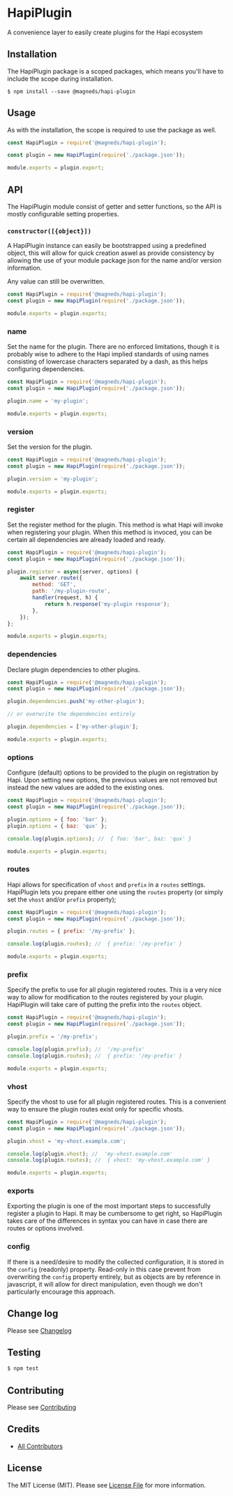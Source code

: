 # HapiPlugin

A convenience layer to easily create plugins for the Hapi ecosystem

## Installation

The HapiPlugin package is a scoped packages, which means you'll have to include the scope during installation.

```
$ npm install --save @magneds/hapi-plugin
```

## Usage

As with the installation, the scope is required to use the package as well.

```js
const HapiPlugin = require('@magneds/hapi-plugin');

const plugin = new HapiPlugin(require('./package.json'));

module.exports = plugin.export;
```

## API

The HapiPlugin module consist of getter and setter functions, so the API is mostly configurable setting properties.

### `constructor([{object}])`

A HapiPlugin instance can easily be bootstrapped using a predefined object, this will allow for quick creation aswel as provide consistency by allowing the use of your module package json for the name and/or version information.

Any value can still be overwritten.

```js
const HapiPlugin = require('@magneds/hapi-plugin');
const plugin = new HapiPlugin(require('./package.json'));

module.exports = plugin.exports;
```

### name

Set the name for the plugin. There are no enforced limitations, though it is probably wise to adhere to the Hapi implied standards of using names consisting of lowercase characters separated by a dash, as this helps configuring dependencies.

```js
const HapiPlugin = require('@magneds/hapi-plugin');
const plugin = new HapiPlugin(require('./package.json'));

plugin.name = 'my-plugin';

module.exports = plugin.exports;
```

### version

Set the version for the plugin.

```js
const HapiPlugin = require('@magneds/hapi-plugin');
const plugin = new HapiPlugin(require('./package.json'));

plugin.version = 'my-plugin';

module.exports = plugin.exports;
```

### register

Set the register method for the plugin. This method is what Hapi will invoke when registering your plugin. When this method is invoced, you can be certain all dependencies are already loaded and ready.

```js
const HapiPlugin = require('@magneds/hapi-plugin');
const plugin = new HapiPlugin(require('./package.json'));

plugin.register = async(server, options) {
	await server.route({
		method: 'GET',
		path: '/my-plugin-route',
		handler(request, h) {
			return h.response('my-plugin response');
		},
	});
};

module.exports = plugin.exports;
```

### dependencies

Declare plugin dependencies to other plugins.

```js
const HapiPlugin = require('@magneds/hapi-plugin');
const plugin = new HapiPlugin(require('./package.json'));

plugin.dependencies.push('my-other-plugin');

// or overwrite the dependencies entirely

plugin.dependencies = ['my-other-plugin'];

module.exports = plugin.exports;
```

### options

Configure (default) options to be provided to the plugin on registration by Hapi. Upon setting new options, the previous values are not removed but instead the new values are added to the existing ones.

```js
const HapiPlugin = require('@magneds/hapi-plugin');
const plugin = new HapiPlugin(require('./package.json'));

plugin.options = { foo: 'bar' };
plugin.options = { baz: 'qux' };

console.log(plugin.options); //  { foo: 'bar', baz: 'qux' }

module.exports = plugin.exports;
```

### routes

Hapi allows for specification of `vhost` and `prefix` in a `routes` settings. HapiPlugin lets you prepare either one using the `routes` property (or simply set the `vhost` and/or `prefix` property);

```js
const HapiPlugin = require('@magneds/hapi-plugin');
const plugin = new HapiPlugin(require('./package.json'));

plugin.routes = { prefix: '/my-prefix' };

console.log(plugin.routes); //  { prefix: '/my-prefix' }

module.exports = plugin.exports;
```

### prefix

Specify the prefix to use for all plugin registered routes. This is a very nice way to allow for modification to the routes registered by your plugin. HapiPlugin will take care of putting the prefix into the `routes` object.

```js
const HapiPlugin = require('@magneds/hapi-plugin');
const plugin = new HapiPlugin(require('./package.json'));

plugin.prefix = '/my-prefix';

console.log(plugin.prefix); //  '/my-prefix'
console.log(plugin.routes); //  { prefix: '/my-prefix' }

module.exports = plugin.exports;
```

### vhost

Specify the vhost to use for all plugin registered routes. This is a convenient way to ensure the plugin routes exist only for specific vhosts.

```js
const HapiPlugin = require('@magneds/hapi-plugin');
const plugin = new HapiPlugin(require('./package.json'));

plugin.vhost = 'my-vhost.example.com';

console.log(plugin.vhost); //  'my-vhost.example.com'
console.log(plugin.routes); //  { vhost: 'my-vhost.example.com' }

module.exports = plugin.exports;
```

### exports

Exporting the plugin is one of the most important steps to successfully register a plugin to Hapi. It may be cumbersome to get right, so HapiPlugin takes care of the differences in syntax you can have in case there are routes or options involved.

### config

If there is a need/desire to modify the collected configuration, it is stored in the `config` (readonly) property. Read-only in this case prevent from overwriting the `config` property entirely, but as objects are by reference in javascript, it will allow for direct manipulation, even though we don't particularly encourage this approach.

## Change log

Please see [Changelog](CHANGELOG.md)

## Testing

```bash
$ npm test
```

## Contributing

Please see [Contributing](CONTRIBUTING.md)

## Credits

-   [All Contributors][link-contributors]

## License

The MIT License (MIT). Please see [License File](LICENSE.md) for more information.

[link-contributors]: ../../contributors
